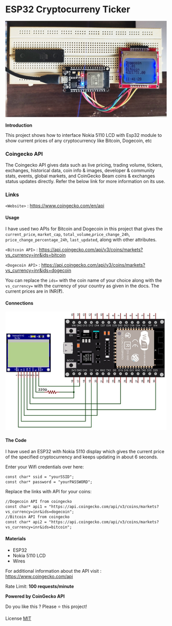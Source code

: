 

# ESP32 Cryptocurreny Ticker

![](https://raw.githubusercontent.com/aniketkatkar/ESP32CryptocurrencyTicker/master/img/1.JPG)


**Introduction**

This project shows how to interface Nokia 5110 LCD with Esp32 module to show current prices of any cryptocurrency like Bitcoin, Dogecoin, etc

### Coingecko API
The Coingecko API gives data such as live pricing, trading volume, tickers, exchanges, historical data, coin info & images, developer & community stats, events, global markets, and CoinGecko Beam coins & exchanges status updates directly. Refer the below link for more information on its use.


### Links

`<Website>` : <https://www.coingecko.com/en/api>


#### Usage

I have used two APIs for Bitcoin and Dogecoin in this project that gives the `current_price`, `market_cap`, `total_volume`,`price_change_24h`,
    `price_change_percentage_24h`, `last_updated`, along with other attributes.

`<Bitcoin API>` : <https://api.coingecko.com/api/v3/coins/markets?vs_currency=inr&ids=bitcoin>

`<Dogecoin API>` : <https://api.coingecko.com/api/v3/coins/markets?vs_currency=inr&ids=dogecoin>

You can replace the `ids=` with the coin name of your choice along with the `vs_currency=` with the currency of your country as given in the docs. The current prices are in INR(₹).

#### Connections

![](https://raw.githubusercontent.com/aniketkatkar/ESP32CryptocurrencyTicker/master/img/connections.jpg)

#### The Code

I have used an ESP32 with Nokia 5110 display which gives the current price of the specified cryptocurrency and keeps updating in about 6 seconds. 

Enter your Wifi credentials over here:

    const char* ssid = "yourSSID";
	const char* password = "yourPASSWORD";

Replace the links with API for your coins:

    //Dogecoin API from coingecko
	const char* api1 = "https://api.coingecko.com/api/v3/coins/markets?vs_currency=inr&ids=dogecoin";
	//Bitcoin API from coingecko
	const char* api2 = "https://api.coingecko.com/api/v3/coins/markets?vs_currency=inr&ids=bitcoin";
	


#### Materials

- ESP32
- Nokia 5110 LCD
- Wires
     
For additional information about the API visit : https://www.coingecko.com/api

Rate Limit: **100 requests/minute**

**Powered by CoinGecko API**

Do you like this ? Please ⭐ this project!

License
[MIT](https://github.com/aniketkatkar/ESP32CryptocurrencyTicker/LICENSE.txt)